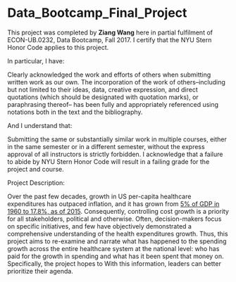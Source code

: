 # Data_Bootcamp_Final_Project
This project was completed by **Ziang Wang** here in partial fulfilment of ECON-UB.0232, Data Bootcamp, Fall 2017. 
I certify that the NYU Stern Honor Code applies to this project. 

In particular, I have:

Clearly acknowledged the work and efforts of others when submitting written work as our own.
The incorporation of the work of others–including but not limited to their ideas, data, creative
expression, and direct quotations (which should be designated with quotation marks), or paraphrasing
thereof– has been fully and appropriately referenced using notations both in the text and the bibliography.

And I understand that:

Submitting the same or substantially similar work in multiple courses, either in the same semester
or in a different semester, without the express approval of all instructors is strictly forbidden.
I acknowledge that a failure to abide by NYU Stern Honor Code will result in a failing grade for
the project and course.

Project Description: 

Over the past few decades, growth in US per-capita healthcare expenditures has outpaced inflation, and it has grown from [5% of GDP in 1960 to 17.8%, as of 2015](https://www.cms.gov/Research-Statistics-Data-and-Systems/Statistics-Trends-and-Reports/NationalHealthExpendData/Downloads/Tables.zip). Consequently, controlling cost growth is a priority for all stakeholders, political and otherwise. Often, decision-makers focus on specific initiatives, and few have objectively demonstrated a comprehensive understanding of the health expenditures growth. Thus, this project aims to re-examine and narrate what has happened to the spending growth across the entire healthcare system at the national level: who has paid for the growth in spending and what has it been spent that money on. Specifically, the project hopes to With this information, leaders can better prioritize their  agenda. 
